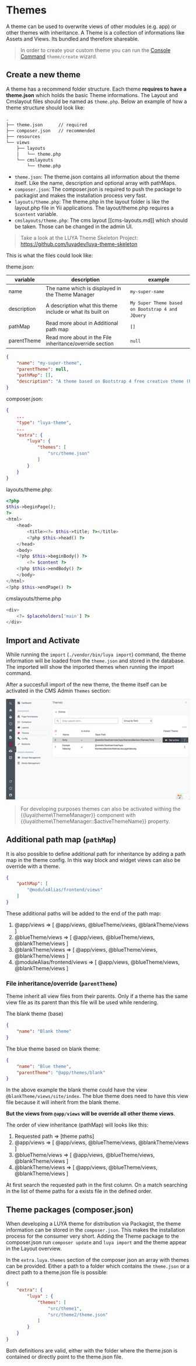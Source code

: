 # Themes

A theme can be used to overwrite views of other modules (e.g. app) or other themes with inheritance. A Theme is a collection of informations like Assets and Views. Its bundled and therefore shareable.

> In order to create your custom theme you can run the [Console Command](luya-console.md) `theme/create` wizard.

## Create a new theme

A theme has a recommend folder structure. Each theme **requires to have a theme.json** which holds the basic Theme informations. The Layout and Cmslayout files should be named as `theme.php`. Below an example of how a theme structure should look like:

```
.
├── theme.json      // required
├── composer.json   // recommended
├── resources
└── views
    ├── layouts
    │   └── theme.php
    └── cmslayouts
        └── theme.php   
```

+ `theme.json`: The theme.json contains all information about the theme itself. Like the name, description and optional array with pathMaps.
+ `composer.json`: The composer.json is required to push the package to packagist and makes the installation process very fast.
+ `layouts/theme.php`: The theme.php in the layout folder is like the layout.php file in Yii applications. The layout/theme.php requires a `$content` variable.
+ `cmslayouts/theme.php`: The cms layout [[cms-layouts.md]] which should be taken. Those can be changed in the admin UI.

> Take a look at the LUYA Theme Skeleton Project: https://github.com/luyadev/luya-theme-skeleton

This is what the files could look like:

theme.json:

|variable|description|example
|--------|-----------|-----
|name|The name which is displayed in the Theme Manager|`my-super-name`
|description|A description what this theme include or what its built on|`My Super Theme based on Bootstrap 4 and JQuery`
|pathMap|Read more about in Additional path map|`[]`
|parentTheme| Read more about in the File inheritance/override section|`null`

```json 
{
    "name": "my-super-theme",
    "parentTheme": null,
    "pathMap": [],
    "description": "A theme based on Bootstrap 4 free creative theme (https://startbootstrap.com/themes/creative/)"
}
```

composer.json:

```json
{
    ...
    "type": "luya-theme",
    ...
    "extra": {
        "luya": {
            "themes": [
                "src/theme.json"
            ]
        }
    }
}
```

layouts/theme.php:

```php
<?php
$this->beginPage();
?>
<html>
    <head>
        <title><?= $this->title; ?></title>
        <?php $this->head() ?>
    </head>
    <body>
    <?php $this->beginBody() ?>
        <?= $content ?>
    <?php $this->endBody() ?>
    </body>
</html>
<?php $this->endPage() ?>
```

cmslayouts/theme.php

```php
<div>
    <?= $placeholders['main'] ?>
</div>
```

## Import and Activate

While running the `import` (`./vendor/bin/luya import`) command, the theme information will be loaded from the `theme.json` and stored in the database. The imported will show the imported themes when running the import command.

After a succesfull import of the new theme, the theme itself can be activated in the CMS Admin `Themes` section:

![theme-management](https://raw.githubusercontent.com/luyadev/luya/master/docs/guide/img/theme-management.png "LUYA theme management")

> For developing purposes themes can also be activated withing the {{luya\theme\ThemeManager}} component with {{luya\theme\ThemeManager::$activeThemeName}} property.

## Additional path map (`pathMap`)

It is also possible to define additional path for inheritance by adding a path map in the theme config. In this way block and widget views can also be override with a theme.

```json
{
    "pathMap": [
        "@moduleAlias/frontend/views"
    ]
}
```

These additional paths will be added to the end of the path map:

1. @app/views => [ @app/views, @blueTheme/views, @blankTheme/views ]
2. @blueTheme/views => [ @app/views, @blueTheme/views, @blankTheme/views ]
3. @blankTheme/views => [ @app/views, @blueTheme/views, @blankTheme/views ]
4. @moduleAlias/frontend/views => [ @app/views, @blueTheme/views, @blankTheme/views ]

### File inheritance/override (`parentTheme`)

Theme inherit all view files from their parents. Only if a theme has the same view file as its parent than this file will be used while rendering.

The blank theme (base)

```json
{
    "name": "Blank theme"
}
```

The blue theme based on blank theme:

```json
{
    "name": "Blue theme",
    "parentTheme": "@app/themes/blank"
}
```

In the above example the blank theme could have the view `@blankTheme/views/site/index`. The blue theme does need to have this view file because it will inherit from the blank theme.

**But the views from `@app/views` will be override all other theme views**.

The order of view inheritance (pathMap) will looks like this:

1. Requested path => [theme paths]
2. @app/views => [ @app/views, @blueTheme/views, @blankTheme/views ]
3. @blueTheme/views => [ @app/views, @blueTheme/views, @blankTheme/views ]
3. @blankTheme/views => [ @app/views, @blueTheme/views, @blankTheme/views ]


At first search the requested path in the first column. On a match searching in the list of theme paths for a exists file in the defined order.

## Theme packages (composer.json)

When developing a LUYA theme for distribution via Packagist, the theme information can be stored in the `composer.json`. This makes the installation process for the consumer very short. Adding the Theme package to the composer.json run `composer update` and `luya import` and the theme appear in the Layout overview.

In the `extra.luya.themes` section of the composer json an array with themes can be provided. Either a path to a folder which contains the `theme.json` or a direct path to a theme.json file is possible:


```json
{
    "extra": {
        "luya" : {
            "themes": [
                "src/theme1",
                "src/theme2/theme.json"
            ]
        }
    }
}
```

Both definitions are valid, either with the folder where the theme.json is contained or directly point to the theme.json file.
